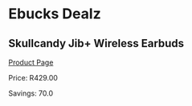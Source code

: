 
# Ebucks Dealz
## Skullcandy Jib+ Wireless Earbuds
[Product Page](https://www.ebucks.com/web/shop/productSelected.do?prodId=1061046863&catId=1048640943)

Price: R429.00

Savings: 70.0


	
